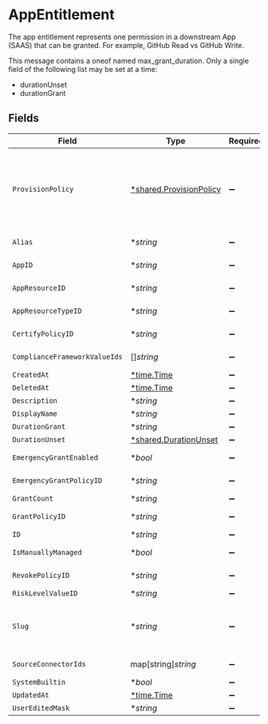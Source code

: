 # AppEntitlement

The app entitlement represents one permission in a downstream App (SAAS) that can be granted. For example, GitHub Read vs GitHub Write.

This message contains a oneof named max_grant_duration. Only a single field of the following list may be set at a time:
  - durationUnset
  - durationGrant



## Fields

| Field                                                                                                                                                                                                                                 | Type                                                                                                                                                                                                                                  | Required                                                                                                                                                                                                                              | Description                                                                                                                                                                                                                           |
| ------------------------------------------------------------------------------------------------------------------------------------------------------------------------------------------------------------------------------------- | ------------------------------------------------------------------------------------------------------------------------------------------------------------------------------------------------------------------------------------- | ------------------------------------------------------------------------------------------------------------------------------------------------------------------------------------------------------------------------------------- | ------------------------------------------------------------------------------------------------------------------------------------------------------------------------------------------------------------------------------------- |
| `ProvisionPolicy`                                                                                                                                                                                                                     | [*shared.ProvisionPolicy](../../../pkg/models/shared/provisionpolicy.md)                                                                                                                                                              | :heavy_minus_sign:                                                                                                                                                                                                                    | ProvisionPolicy is a oneOf that indicates how a provision step should be processed.<br/><br/>This message contains a oneof named typ. Only a single field of the following list may be set at a time:<br/>  - connector<br/>  - manual<br/>  - delegated<br/> |
| `Alias`                                                                                                                                                                                                                               | **string*                                                                                                                                                                                                                             | :heavy_minus_sign:                                                                                                                                                                                                                    | The alias of the app entitlement used by Cone. Also exact-match queryable.                                                                                                                                                            |
| `AppID`                                                                                                                                                                                                                               | **string*                                                                                                                                                                                                                             | :heavy_minus_sign:                                                                                                                                                                                                                    | The ID of the app that is associated with the app entitlement.                                                                                                                                                                        |
| `AppResourceID`                                                                                                                                                                                                                       | **string*                                                                                                                                                                                                                             | :heavy_minus_sign:                                                                                                                                                                                                                    | The ID of the app resource that is associated with the app entitlement                                                                                                                                                                |
| `AppResourceTypeID`                                                                                                                                                                                                                   | **string*                                                                                                                                                                                                                             | :heavy_minus_sign:                                                                                                                                                                                                                    | The ID of the app resource type that is associated with the app entitlement                                                                                                                                                           |
| `CertifyPolicyID`                                                                                                                                                                                                                     | **string*                                                                                                                                                                                                                             | :heavy_minus_sign:                                                                                                                                                                                                                    | The ID of the policy that will be used for certify tickets related to the app entitlement.                                                                                                                                            |
| `ComplianceFrameworkValueIds`                                                                                                                                                                                                         | []*string*                                                                                                                                                                                                                            | :heavy_minus_sign:                                                                                                                                                                                                                    | The IDs of different compliance frameworks associated with this app entitlement ex (SOX, HIPAA, PCI, etc.)                                                                                                                            |
| `CreatedAt`                                                                                                                                                                                                                           | [*time.Time](https://pkg.go.dev/time#Time)                                                                                                                                                                                            | :heavy_minus_sign:                                                                                                                                                                                                                    | N/A                                                                                                                                                                                                                                   |
| `DeletedAt`                                                                                                                                                                                                                           | [*time.Time](https://pkg.go.dev/time#Time)                                                                                                                                                                                            | :heavy_minus_sign:                                                                                                                                                                                                                    | N/A                                                                                                                                                                                                                                   |
| `Description`                                                                                                                                                                                                                         | **string*                                                                                                                                                                                                                             | :heavy_minus_sign:                                                                                                                                                                                                                    | The description of the app entitlement.                                                                                                                                                                                               |
| `DisplayName`                                                                                                                                                                                                                         | **string*                                                                                                                                                                                                                             | :heavy_minus_sign:                                                                                                                                                                                                                    | The display name of the app entitlement.                                                                                                                                                                                              |
| `DurationGrant`                                                                                                                                                                                                                       | **string*                                                                                                                                                                                                                             | :heavy_minus_sign:                                                                                                                                                                                                                    | N/A                                                                                                                                                                                                                                   |
| `DurationUnset`                                                                                                                                                                                                                       | [*shared.DurationUnset](../../../pkg/models/shared/durationunset.md)                                                                                                                                                                  | :heavy_minus_sign:                                                                                                                                                                                                                    | N/A                                                                                                                                                                                                                                   |
| `EmergencyGrantEnabled`                                                                                                                                                                                                               | **bool*                                                                                                                                                                                                                               | :heavy_minus_sign:                                                                                                                                                                                                                    | This enables tasks to be created in an emergency and use a selected emergency access policy.                                                                                                                                          |
| `EmergencyGrantPolicyID`                                                                                                                                                                                                              | **string*                                                                                                                                                                                                                             | :heavy_minus_sign:                                                                                                                                                                                                                    | The ID of the policy that will be used for emergency access grant tasks.                                                                                                                                                              |
| `GrantCount`                                                                                                                                                                                                                          | **string*                                                                                                                                                                                                                             | :heavy_minus_sign:                                                                                                                                                                                                                    | The amount of grants open for this entitlement                                                                                                                                                                                        |
| `GrantPolicyID`                                                                                                                                                                                                                       | **string*                                                                                                                                                                                                                             | :heavy_minus_sign:                                                                                                                                                                                                                    | The ID of the policy that will be used for grant tickets related to the app entitlement.                                                                                                                                              |
| `ID`                                                                                                                                                                                                                                  | **string*                                                                                                                                                                                                                             | :heavy_minus_sign:                                                                                                                                                                                                                    | The unique ID for the App Entitlement.                                                                                                                                                                                                |
| `IsManuallyManaged`                                                                                                                                                                                                                   | **bool*                                                                                                                                                                                                                               | :heavy_minus_sign:                                                                                                                                                                                                                    | Flag to indicate if the app entitlement is manually managed.                                                                                                                                                                          |
| `RevokePolicyID`                                                                                                                                                                                                                      | **string*                                                                                                                                                                                                                             | :heavy_minus_sign:                                                                                                                                                                                                                    | The ID of the policy that will be used for revoke tickets related to the app entitlement                                                                                                                                              |
| `RiskLevelValueID`                                                                                                                                                                                                                    | **string*                                                                                                                                                                                                                             | :heavy_minus_sign:                                                                                                                                                                                                                    | The riskLevelValueId field.                                                                                                                                                                                                           |
| `Slug`                                                                                                                                                                                                                                | **string*                                                                                                                                                                                                                             | :heavy_minus_sign:                                                                                                                                                                                                                    | The slug is displayed as an oval next to the name in the frontend of C1, it tells you what permission the entitlement grants. See https://www.conductorone.com/docs/product/manage-access/entitlements/                               |
| `SourceConnectorIds`                                                                                                                                                                                                                  | map[string]*string*                                                                                                                                                                                                                   | :heavy_minus_sign:                                                                                                                                                                                                                    | Map to tell us which connector the entitlement came from.                                                                                                                                                                             |
| `SystemBuiltin`                                                                                                                                                                                                                       | **bool*                                                                                                                                                                                                                               | :heavy_minus_sign:                                                                                                                                                                                                                    | This field indicates if this is a system builtin entitlement.                                                                                                                                                                         |
| `UpdatedAt`                                                                                                                                                                                                                           | [*time.Time](https://pkg.go.dev/time#Time)                                                                                                                                                                                            | :heavy_minus_sign:                                                                                                                                                                                                                    | N/A                                                                                                                                                                                                                                   |
| `UserEditedMask`                                                                                                                                                                                                                      | **string*                                                                                                                                                                                                                             | :heavy_minus_sign:                                                                                                                                                                                                                    | N/A                                                                                                                                                                                                                                   |